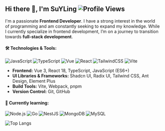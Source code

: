 ## Hi there 👋, I'm SuYLing ![Profile Views](https://komarev.com/ghpvc/?username=SuYLing&color=blue)
I'm a passionate **Frontend Developer**. I have a strong interest in the world of programming and am constantly seeking to expand my knowledge. While I currently specialize in frontend development, I’m on a journey to transition towards **full-stack development**.

#### 🛠️ Technologies & Tools:
![JavaScript](https://img.shields.io/badge/JavaScript-F7DF1E?style=flat&logo=javascript&logoColor=black)
![TypeScript](https://img.shields.io/badge/TypeScript-3178C6?style=flat&logo=typescript&logoColor=white)
![Vue](https://img.shields.io/badge/Vue-4FC08D?style=flat&logo=vue.js&logoColor=white)
![React](https://img.shields.io/badge/React-61DAFB?style=flat&logo=react&logoColor=black)
![TailwindCSS](https://img.shields.io/badge/TailwindCSS-06B6D4?style=flat&logo=tailwindcss&logoColor=white)
![Vite](https://img.shields.io/badge/Vite-646CFF?style=flat&logo=vite&logoColor=white)
- **Frontend:** Vue 3, React 18, TypeScript, JavaScript (ES6+)
- **UI Libraries & Frameworks:** Shadcn UI, Radix UI, Tailwind CSS, Ant Design, Element Plus
- **Build Tools:** Vite, Webpack, pnpm
- **Version Control:** Git, GitHub

#### 🌱 Currently learning:
![Node.js](https://img.shields.io/badge/Node.js-339933?style=flat&logo=nodedotjs&logoColor=white)
![Go](https://img.shields.io/badge/Go-00ADD8?style=flat&logo=go&logoColor=white)
![NestJS](https://img.shields.io/badge/NestJS-E0234E?style=flat&logo=nestjs&logoColor=white)
![MongoDB](https://img.shields.io/badge/MongoDB-47A248?style=flat&logo=mongodb&logoColor=white)
![MySQL](https://img.shields.io/badge/MySQL-4479A1?style=flat&logo=mysql&logoColor=white)



![Top Langs](https://github-readme-stats.vercel.app/api/top-langs/?username=SuYLing&layout=compact&theme=radical)

